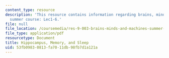 ```yaml
---
content_type: resource
description: 'This resource contains information regarding brains, minds and machines
  summer course: Lec1-6.'
file: null
file_location: /coursemedia/res-9-003-brains-minds-and-machines-summer-course-summer-2015/53fb09830813fa7011db98fb7d1a121a_MITRES_9_003SUM15_Lec1-6.pdf
file_type: application/pdf
resourcetype: Document
title: Hippocampus, Memory, and Sleep
uid: 53fb0983-0813-fa70-11db-98fb7d1a121a
---
```

